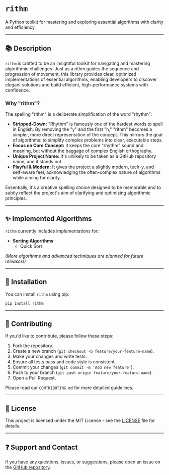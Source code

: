 # `rithm`

A Python toolkit for mastering and exploring essential algorithms with clarity and efficiency.

---

## 📚 Description

`rithm` is crafted to be an insightful toolkit for navigating and mastering algorithmic challenges. Just as a rithm guides the sequence and progression of movement, this library provides clear, optimized implementations of essential algorithms, enabling developers to discover elegant solutions and build efficient, high-performance systems with confidence.

### Why "rithm"?

The spelling "rithm" is a deliberate simplification of the word "rhythm":

- **Stripped-Down:** "Rhythm" is famously one of the hardest words to spell in English. By removing the "y" and the first "h," "rithm" becomes a simpler, more direct representation of the concept. This mirrors the goal of algorithms: to simplify complex problems into clear, executable steps.
- **Focus on Core Concept:** It keeps the core "rhythm" sound and meaning, but without the baggage of complex English orthography.
- **Unique Project Name:** It's unlikely to be taken as a GitHub repository name, and it stands out.
- **Playful & Modern:** It gives the project a slightly modern, tech-y, and self-aware feel, acknowledging the often-complex nature of algorithms while aiming for clarity.

Essentially, it's a creative spelling choice designed to be memorable and to subtly reflect the project's aim of clarifying and optimizing algorithmic principles.

---

## ✨ Implemented Algorithms

`rithm` currently includes implementations for:

- **Sorting Algorithms**
  - Quick Sort

<!-- - **Sorting Algorithms:**
  - Bubble Sort
  - Merge Sort
  - Quick Sort
  - Insertion Sort
- **Searching Algorithms:**
  - Linear Search
  - Binary Search
- **Graph Algorithms:**
  - Breadth-First Search (BFS)
  - Depth-First Search (DFS)
- **Dynamic Programming:**
  - Fibonacci Sequence (Memoized)
  - Longest Common Subsequence -->

_(More algorithms and advanced techniques are planned for future releases!)_

---

## 🚀 Installation

You can install `rithm` using pip:

```bash
pip install rithm
```

---

## 🤝 Contributing

If you'd like to contribute, please follow these steps:

1.  Fork the repository.
2.  Create a new branch (`git checkout -b feature/your-feature-name`).
3.  Make your changes and write tests.
4.  Ensure all tests pass and code style is consistent.
5.  Commit your changes (`git commit -m 'Add new feature'`).
6.  Push to your branch (`git push origin feature/your-feature-name`).
7.  Open a Pull Request.

Please read our `CONTRIBUTING.md` for more detailed guidelines.

---

## 📄 License

This project is licensed under the MIT License - see the [LICENSE](LICENSE) file for details.

---

## ❓ Support and Contact

If you have any questions, issues, or suggestions, please open an issue on the [GitHub repository](https://github.com/mgale694/rithm/issues).
